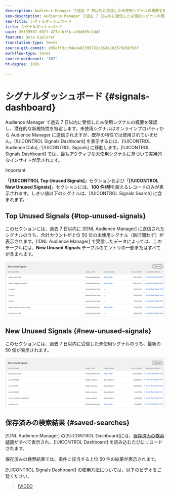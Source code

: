 ```yaml
---
description: Audience Manager で過去 7 日以内に受信した未使用シグナルの概要を確認し、潜在的な新規特性を特定します。未使用シグナルはオンラインプロパティから Audience Manager に送信されますが、既存の特性では使用されていません。シグナルダッシュボードを表示するには、Audience Data／Signals を開きます。シグナルダッシュボードでは、最もアクティブな未使用シグナルに基づいて実用的なインサイトが示されます。
seo-description: Audience Manager で過去 7 日以内に受信した未使用シグナルの概要を確認し、潜在的な新規特性を特定します。未使用シグナルはオンラインプロパティから Audience Manager に送信されますが、既存の特性では使用されていません。シグナルダッシュボードを表示するには、Audience Data／Signals を開きます。シグナルダッシュボードでは、最もアクティブな未使用シグナルに基づいて実用的なインサイトが示されます。
seo-title: シグナルダッシュボード
title: シグナルダッシュボード
uuid: 26f39507-097f-427d-bf5b-ab6d035c1dd2
feature: Data Explorer
translation-type: tm+mt
source-git-commit: e05eff3cc04e4a82399752c862e2b2370286f96f
workflow-type: tm+mt
source-wordcount: '307'
ht-degree: 100%

---
```



# シグナルダッシュボード {#signals-dashboard}

Audience Manager で過去 7 日以内に受信した未使用シグナルの概要を確認し、潜在的な新規特性を特定します。未使用シグナルはオンラインプロパティから Audience Manager に送信されますが、既存の特性では使用されていません。[!UICONTROL Signals Dashboard] を表示するには、[!UICONTROL Audience Data]／[!UICONTROL Signals] に移動します。[!UICONTROL Signals Dashboard] では、最もアクティブな未使用シグナルに基づいて実用的なインサイトが示されます。

>[!IMPORTANT]
>
>「**[!UICONTROL Top Unused Signals]**」セクションおよび「**[!UICONTROL New Unused Signals]**」セクションには、**100 件/時**&#x200B;を超えるレコードのみが表示されます。しきい値以下のシグナルは、[!UICONTROL Signals Search] に含まれます。

## Top Unused Signals {#top-unused-signals}

このセクションには、過去 7 日以内に [!DNL Audience Manager] に送信されたシグナルのうち、合計カウントが上位 50 位の未使用シグナル（新旧問わず）が表示されます。[!DNL Audience Manager] で受信したデータによっては、このテーブルには、**New Unused Signals** テーブルのエントリの一部またはすべてが含まれます。

![](assets/signals-top-unused.png)

## New Unused Signals {#new-unused-signals}

このセクションには、過去 7 日以内に受信した未使用シグナルのうち、最新の 50 個が表示されます。

![](assets/signals-new-unused.png)

## 保存済みの検索結果 {#saved-searches}

[!DNL Audience Manager] の[!UICONTROL Dashboard]には、[保存済みの検索結果](../../features/data-explorer/data-explorer-signals-search/data-explorer-save-search.md)がすべて表示され、[!UICONTROL Dashboard] を読み込むたびにリロードされます。

保存済みの検索結果では、条件に該当する上位 50 件の結果が表示されます。

[!UICONTROL Signals Dashboard] の使用方法については、以下のビデオをご覧ください。
>[!VIDEO](https://video.tv.adobe.com/v/25151/)